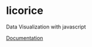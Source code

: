 licorice
========

Data Visualization with javascript

[Documentation](http://quexer.github.com/licorice/)